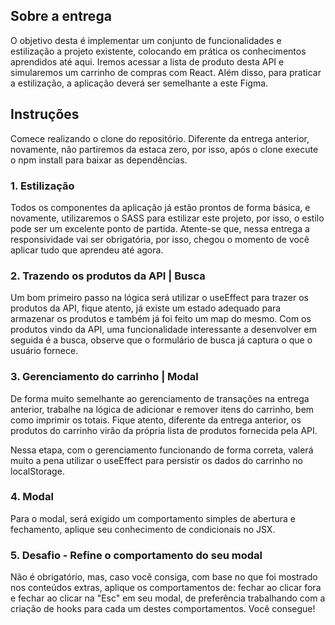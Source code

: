 ## Sobre a entrega

O objetivo desta é implementar um conjunto de funcionalidades e estilização a projeto existente, colocando em prática os conhecimentos aprendidos até aqui.
Iremos acessar a lista de produto desta API e simularemos um carrinho de compras com React.
Além disso, para praticar a estilização, a aplicação deverá ser semelhante a este Figma.

## Instruções
Comece realizando o clone do repositório. Diferente da entrega anterior, novamente, não partiremos da estaca zero, por isso, após o clone execute o npm install para baixar as dependências.

### 1. Estilização
Todos os componentes da aplicação já estão prontos de forma básica, e novamente, utilizaremos o SASS para estilizar este projeto, por isso, o estilo pode ser um excelente ponto de partida. 
Atente-se que, nessa entrega a responsividade vai ser obrigatória, por isso, chegou o momento de você aplicar tudo que aprendeu até agora.

### 2. Trazendo os produtos da API | Busca
Um bom primeiro passo na lógica será utilizar o useEffect para trazer os produtos da API, fique atento, já existe um estado adequado para armazenar os produtos e também já foi feito um map do mesmo.
Com os produtos vindo da API, uma funcionalidade interessante a desenvolver em seguida é a busca, observe que o formulário de busca já captura o que o usuário fornece.

### 3. Gerenciamento do carrinho | Modal
De forma muito semelhante ao gerenciamento de transações na entrega anterior, trabalhe na lógica de adicionar e remover itens do carrinho, bem como imprimir os totais. Fique atento, diferente da entrega anterior, os produtos do carrinho virão da própria lista de produtos fornecida pela API.

Nessa etapa, com o gerenciamento funcionando de forma correta, valerá muito a pena utilizar o useEffect para persistir os dados do carrinho no localStorage.

### 4. Modal
Para o modal, será exigido um comportamento simples de abertura e fechamento, aplique seu conhecimento de condicionais no JSX.

### 5. Desafio - Refine o comportamento do seu modal
Não é obrigatório, mas, caso você consiga, com base no que foi mostrado nos conteúdos extras, aplique os comportamentos de: fechar ao clicar fora e fechar ao clicar na "Esc" em seu modal, de preferência trabalhando com a criação de hooks para cada um destes comportamentos. Você consegue!
